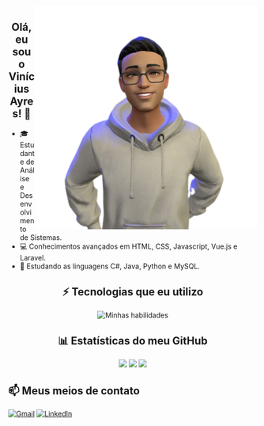 <img align="right" width="450em" src="ReadyPlayerMe-Avatar.png" />
<h2 align="center">Olá, eu sou o Vinícius Ayres! 👋</h1>

- 🎓 Estudante de Análise e Desenvolvimento de Sistemas.
- 💻 Conhecimentos avançados em HTML, CSS, Javascript, Vue.js e Laravel.
- 🚀 Estudando as linguagens C#, Java, Python e MySQL.<br>

<h2 align="center">⚡ Tecnologias que eu utilizo</h1>

<div align="center">
  
![Minhas habilidades](https://skillicons.dev/icons?i=html,css,js,vue,laravel,cs,java,python,mysql)

</div>

<div align="center">

## 📊 Estatísticas do meu GitHub

<img height="180em" src="https://github-readme-stats.vercel.app/api/top-langs/?username=vini-ayres&theme=tokyonight&layout=compact&langs_count=16">
<img height="180em" src="https://github-readme-stats.vercel.app/api?username=vini-ayres&theme=tokyonight&show_icons=true">
<img height="180em" src="https://github-readme-streak-stats.herokuapp.com/?user=vini-ayres&theme=tokyonight&show_icons=true">

</div>

## 📫 Meus meios de contato

[![Gmail](https://img.shields.io/badge/Gmail-D14836?style=for-the-badge&logo=gmail&logoColor=white)](mailto:vini.na.ayres@gmail.com)
[![LinkedIn](https://img.shields.io/badge/LinkedIn-0077B5?style=for-the-badge&logo=linkedin&logoColor=white)](https://www.linkedin.com/in/vinicius-ayres/)
</div>
